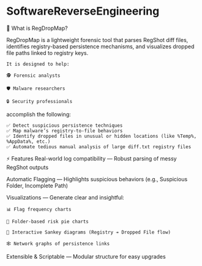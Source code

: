 # SoftwareReverseEngineering
📖 What is RegDropMap?

RegDropMap is a lightweight forensic tool that parses RegShot diff files, identifies registry-based persistence mechanisms, and visualizes dropped file paths linked to registry keys.

	It is designed to help:
	
	🕵️ Forensic analysts
	
	🛡️ Malware researchers
	
	🔒 Security professionals
accomplish the following:

	✅ Detect suspicious persistence techniques
	✅ Map malware’s registry-to-file behaviors
	✅ Identify dropped files in unusual or hidden locations (like %Temp%, %AppData%, etc.)
	✅ Automate tedious manual analysis of large diff.txt registry files

⚡ Features
Real-world log compatibility — Robust parsing of messy RegShot outputs

Automatic Flagging — Highlights suspicious behaviors (e.g., Suspicious Folder, Incomplete Path)

Visualizations — Generate clear and insightful:

	📊 Flag frequency charts
	
	🥧 Folder-based risk pie charts
	
	🔗 Interactive Sankey diagrams (Registry ➔ Dropped File flow)
	
	🕸️ Network graphs of persistence links

Extensible & Scriptable — Modular structure for easy upgrades
